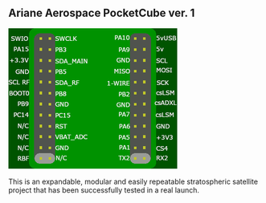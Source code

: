 
## Ariane Aerospace PocketCube ver. 1
![Pinout of main bus](./Docs/bus_pinout.png "Bus Pinout")

This is an expandable, modular and easily repeatable stratospheric satellite project that has been successfully tested in a real launch.
